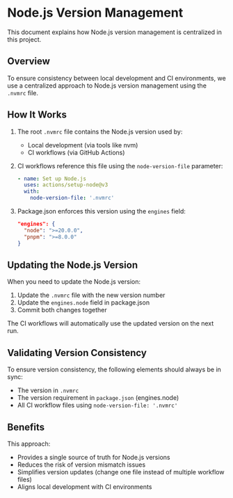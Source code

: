 # Node.js Version Management

This document explains how Node.js version management is centralized in this project.

## Overview

To ensure consistency between local development and CI environments, we use a centralized approach to Node.js version management using the `.nvmrc` file.

## How It Works

1. The root `.nvmrc` file contains the Node.js version used by:
   - Local development (via tools like nvm)
   - CI workflows (via GitHub Actions)

2. CI workflows reference this file using the `node-version-file` parameter:
   ```yaml
   - name: Set up Node.js
     uses: actions/setup-node@v3
     with:
       node-version-file: '.nvmrc'
   ```

3. Package.json enforces this version using the `engines` field:
   ```json
   "engines": {
     "node": ">=20.0.0",
     "pnpm": ">=8.0.0"
   }
   ```

## Updating the Node.js Version

When you need to update the Node.js version:

1. Update the `.nvmrc` file with the new version number
2. Update the `engines.node` field in package.json
3. Commit both changes together

The CI workflows will automatically use the updated version on the next run.

## Validating Version Consistency

To ensure version consistency, the following elements should always be in sync:
- The version in `.nvmrc`
- The version requirement in `package.json` (engines.node)
- All CI workflow files using `node-version-file: '.nvmrc'`

## Benefits

This approach:
- Provides a single source of truth for Node.js versions
- Reduces the risk of version mismatch issues
- Simplifies version updates (change one file instead of multiple workflow files)
- Aligns local development with CI environments